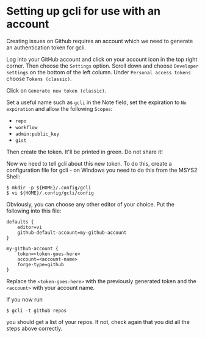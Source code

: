 # Setting up gcli for use with an account

Creating issues on Github requires an account which we need to
generate an authentication token for gcli.

Log into your GitHub account and click on your account icon in the top
right corner. Then choose the `Settings` option. Scroll down and
choose `Developer settings` on the bottom of the left column. Under
`Personal access tokens` choose `Tokens (classic)`.

Click on `Generate new token (classic)`.

Set a useful name such as `gcli` in the Note field, set the expiration
to `No expiration` and allow the following `Scopes`:

  - `repo`
  - `workflow`
  - `admin:public_key`
  - `gist`

Then create the token. It'll be printed in green. Do not share it!

Now we need to tell gcli about this new token. To do this, create
a configuration file for gcli - on Windows you need to do this from
the MSYS2 Shell:

    $ mkdir -p ${HOME}/.config/gcli
    $ vi ${HOME}/.config/gcli/config

Obviously, you can choose any other editor of your choice. Put the
following into this file:


    defaults {
        editor=vi
        github-default-account=my-github-account
    }

    my-github-account {
        token=<token-goes-here>
        account=<account-name>
        forge-type=github
    }

Replace the `<token-goes-here>` with the previously generated token
and the `<account>` with your account name.

If you now run

    $ gcli -t github repos

you should get a list of your repos. If not, check again that you did
all the steps above correctly.
